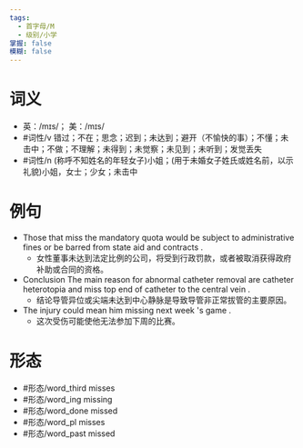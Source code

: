 ```yaml
---
tags:
  - 首字母/M
  - 级别/小学
掌握: false
模糊: false
---
```

# 词义
- 英：/mɪs/； 美：/mɪs/
- #词性/v  错过；不在；思念；迟到；未达到；避开（不愉快的事）；不懂；未击中；不做；不理解；未得到；未觉察；未见到；未听到；发觉丢失
- #词性/n  (称呼不知姓名的年轻女子)小姐；(用于未婚女子姓氏或姓名前，以示礼貌)小姐，女士；少女；未击中
# 例句
- Those that miss the mandatory quota would be subject to administrative fines or be barred from state aid and contracts .
	- 女性董事未达到法定比例的公司，将受到行政罚款，或者被取消获得政府补助或合同的资格。
- Conclusion The main reason for abnormal catheter removal are catheter heterotopia and miss top end of catheter to the central vein .
	- 结论导管异位或尖端未达到中心静脉是导致导管非正常拔管的主要原因。
- The injury could mean him missing next week 's game .
	- 这次受伤可能使他无法参加下周的比赛。
# 形态
- #形态/word_third misses
- #形态/word_ing missing
- #形态/word_done missed
- #形态/word_pl misses
- #形态/word_past missed
